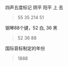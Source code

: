 

四声五度标记  阴平  阳平  上  去  
> 55  35  214  51  

钢琴88个键，52 白, 36 黑  
> 52 36 88   

国际音标制定的年份      
> 1888  
